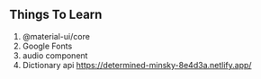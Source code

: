 ## Things To Learn

1. @material-ui/core
2. Google Fonts
3. audio component
4. Dictionary api
https://determined-minsky-8e4d3a.netlify.app/
